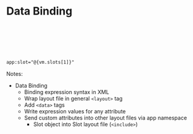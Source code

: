 # Data Binding

<pre>
<code class="xml" data-trim data-noescape data-line-numbers=""><script type="text/template">
<data>
    <import type="dev.mfazio.abl.teams.UITeam" />

    <variable
      name="vm"
      type="dev.mfazio.abl.players.SinglePlayerViewModel" />
</data>
</script></code>
</pre>

<pre>
<code class="xml" data-trim data-noescape data-line-numbers=""><script type="text/template">
  <TextView
    android:id="@+id/singlePlayerNumber"
    android:layout_width="wrap_content"
    android:layout_height="wrap_content"
    android:layout_marginEnd="8dp"
    android:text='@{"#" + vm.playerWithStats.player.number}'
    ...
    />
</script></code>
</pre>

```xml
app:slot="@{vm.slots[1]}"
```

Notes:
+ Data Binding
  + Binding expression syntax in XML
  + Wrap layout file in general `<layout>` tag
  + Add `<data>` tags
  + Write expression values for any attribute
  + Send custom attributes into other layout files via app namespace
    + Slot object into Slot layout file (`<include>`)